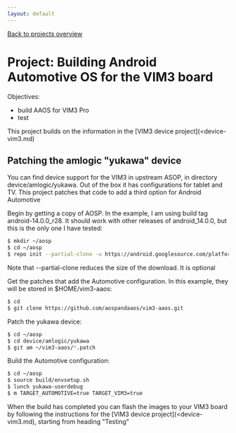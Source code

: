 ```yaml
---
layout: default
---
```


[Back to projects overview](projects.md)

# Project: Building Android Automotive OS for the VIM3 board

Objectives:

* build AAOS for VIM3 Pro
* test


This project builds on the information in the [VIM3 device project](<device-vim3.md)

## Patching the amlogic "yukawa" device

You can find device support for the VIM3 in upstream ASOP, in directory
device/amlogic/yukawa. Out of the box it has configurations for tablet and TV.
This project patches that code to add a third option for Android Automotive

Begin by getting a copy of AOSP. In the example, I am using build tag
android-14.0.0_r28. It should work with other releases of android_14.0.0, but
this is the only one I have tested:
```bash
$ mkdir ~/aosp
$ cd ~/aosp
$ repo init --partial-clone -u https://android.googlesource.com/platform/manifest -b android-14.0.0_r28
```
Note that --partial-clone reduces the size of the download. It is optional

Get the patches that add the Automotive configuration. In this example, they
will be stored in $HOME/vim3-aaos:
```bash
$ cd
$ git clone https://github.com/aospandaaos/vim3-aaos.git
```

Patch the yukawa device:
```bash
$ cd ~/aosp
$ cd device/amlogic/yukawa
$ git am ~/vim3-aaos/*.patch
```

Build the Automotive configuration:
```bash
$ cd ~/aosp
$ source build/envsetup.sh
$ lunch yukawa-userdebug
$ m TARGET_AUTOMOTIVE=true TARGET_VIM3=true
```

When the build has completed you can flash the images to your VIM3 board by
following the instructions for the [VIM3 device project](<device-vim3.md),
starting from heading "Testing"

